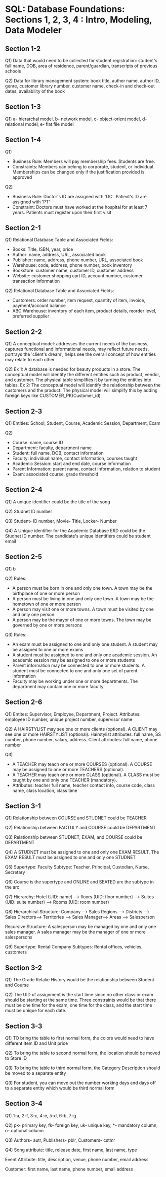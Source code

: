 # SQL: Database Foundations: Sections 1, 2, 3, 4 : Intro, Modeling, Data Modeler
## Section 1-2
Q1) Data that would need to be collected for student registration: student's full name, DOB, area of residence, 
parent/guardian, transcripts of previous schools

Q2) Data for library management system: book title, author name, author ID, genre, customer library number, customer name, check-in and check-out dates, availability of the book

## Section 1-3
Q1) a- hierarchal model, b- network model, c- object-orient model, d- relational model, e- flat file model

## Section 1-4
Q1) 
- Business Rule: Members will pay membership fees. Students are free. 
- Constraints: Members can belong to corporate, student, or individual. Memberships can be changed only if the justification provided is approved 

Q2) 
- Business Rule: Doctor's ID are assigned with 'DC'. Patient's ID are assigned with 'PT'
- Constraint: Doctors must have worked at the hospital for at least 7 years. Patients must register upon their first visit

## Section 2-1
Q1) Relational Database Table and Associated Fields:
- Books: Title, ISBN, year, price
- Author: name, address, URL, associated book
- Publisher: name, address, phone number, URL, associated book
- Warehouse: code, address, phone number, book inventory
- Bookstore: customer name, customer ID, customer address
- Website: customer shopping cart ID, account number, customer transaction information

Q2) Relational Database Table and Associated Fields: 
- Customers: order number, item request, quantity of item, invoice, payment/account balance
- ABC Warehouse: inventory of each item, product details, reorder level, preferred supplier

## Section 2-2
Q1) A conceptual model: addresses the current needs of the business, captures functional and informational needs, may reflect future needs, portrays the 'client's dream', helps see the overall concept of how entities may relate to each other

Q2) Ex 1: A database is needed for beauty products in a store. The conceptual model will identify the different entities such as product, vendor, and customer. The physical table simplifies it by turning the entities into tables. Ex 2: The conceptual model will identify the relationship between the customers and the product. The physical model will simplify this by adding foreign keys like CUSTOMER_PK(Customer_id) 
## Section 2-3
Q1) Entities: School, Student, Course, Academic Session, Department, Exam

Q2) 
- Course: name, course ID
- Department: faculty, department name
- Student: full name, DOB, contact information
- Faculty: individual name, contact information, courses taught
- Academic Session: start and end date, course information
- Parent Information: parent name, contact information, relation to student
- Exam: associated course, grade threshold 

## Section 2-4
Q1) A unique identifier could be the title of the song

Q2) Studnet ID number 

Q3) Student- ID number, Movie- Title, Locker- Number

Q4) A Unique identifier for the Academic Database ERD could be the Studnet ID number. The candidate's unique identifiers could be student email

## Section 2-5
Q1) b

Q2) Rules: 
- A person must be born in one and only one town. A town may be the birthplace of one or more person
- A person must be living in one and only one town. A town may be the hometown of one or more person
- A person may visit one or more towns. A town must be visited by one and only one person
- A person may be the mayor of one or more towns. The town may be governed by one or more persons

Q3) Rules:
- An exam must be assigned to one and only one student. A student may be assigned to one or more exams
- A student must be assigned to one and only one academic session. An academic session may be assigned to one or more students
- Parent information may be connected to one or more students. A student must be connected to one and only one set of parent information
- Faculty may be working under one or more departments. The department may contain one or more faculty 

## Section 2-6
Q1) Entites: Supervisor, Employee, Department, Project. Attributes: employee ID number, unique project number, supervisor name

Q2) A HAIRSTYLIST may see one or more clients (optional). A CLIENT may see one or more HAIRSTYLIST (optional). Hairstylist attributes: full name, SS number, phone number, salary, address. Client attributes: full name, phone number

Q3) 
- A TEACHER may teach one or more COURSES (optional). A COURSE may be assigned to one or more TEACHERS (optional).
- A TEACHER may teach one or more CLASS (optional). A CLASS must be taught by one and only one TEACHER (mandatory).
- Attributes: teacher full name, teacher contact info, course code, class name, class location, class time

## Section 3-1
Q1) Relationship between COURSE and STUDNET could be TEACHER

Q2) Relationship between FACTULY and COURSE could be DEPARTMENT

Q3) Relationship between STUDNET, EXAM, and COURSE could be DEPARTMENT

Q4) A STUDNET must be assigned to one and only one EXAM RESULT. The EXAM RESULT must be assigned to one and only one STUDNET

Q5) Supertype: Faculty Subtype: Teacher, Principal, Custodian, Nurse, Secretary

Q6) Course is the supertype and ONLINE and SEATED are the subtype in the arc

Q7) Hierarchy: Hotel (UID: name) --> floors (UID: floor number) --> Suites (UID: suite number) --> Rooms (UID: room number)

Q8) Hierarchical Structure: Company --> Sales Regions --> Districts --> Sales Directors--> Territories --> Sales Manager--> Areas --> Salesperson 

Recursive Structure: A salesperson may be managed by one and only one sales manager. A sales manager may be the manager of one or more salespersons

Q9) Supertype: Rental Company  Subtypes: Rental offices, vehicles, customers  

## Section 3-2
Q1) The Grade Retake History would be the relationship between Student and Course

Q2) The UID of assignment is the start time since no other class or exam should be starting at the same time. Three constraints would be that there must be one time for the exam, one time for the class, and the start time must be unique for each date. 

## Section 3-3
Q1) TO bring the table to first normal form, the colors would need to have different Item ID and Unit price

Q2) To bring the table to second normal form, the location should be moved to Store ID

Q3) To bring the table to third normal form, the Category Description should be moved to a separate entity 

Q3) For student, you can move out the number working days and days off to a separate entity which would be third normal form


## Section 3-4
Q1) 1-a, 2-f, 3-c, 4-e, 5-d, 6-b, 7-g

Q2) pk- primary key, fk- foreign key, uk- unique key, *- mandatory column, o- optional column

Q3) Authors- autr, Publishers- pblr, Customers- cstmr

Q4) Song attribute: title, release date, first name, last name, type 

Event Attribute: title, description, venue, phone number, email address

Customer: first name, last name, phone number, email address 

